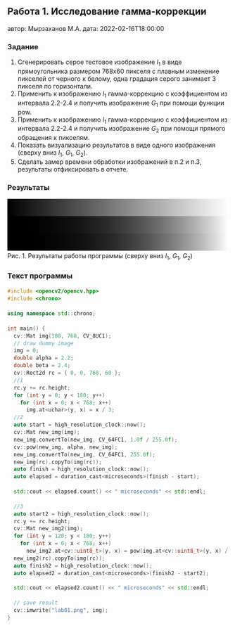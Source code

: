 ## Работа 1. Исследование гамма-коррекции
автор: Мырзаханов М.А.
дата: 2022-02-16T18:00:00

<!-- url: https://gitlab.com/2021-misis-spring/polevoy_d_v/-/tree/master/prj.labs/lab01 -->

### Задание
1. Сгенерировать серое тестовое изображение $I_1$ в виде прямоугольника размером 768х60 пикселя с плавным изменение пикселей от черного к белому, одна градация серого занимает 3 пикселя по горизонтали.
2. Применить  к изображению $I_1$ гамма-коррекцию с коэффициентом из интервала 2.2-2.4 и получить изображение $G_1$ при помощи функции pow.
3. Применить  к изображению $I_1$ гамма-коррекцию с коэффициентом из интервала 2.2-2.4 и получить изображение $G_2$ при помощи прямого обращения к пикселям.
4. Показать визуализацию результатов в виде одного изображения (сверху вниз $I_1$, $G_1$, $G_2$).
5. Сделать замер времени обработки изображений в п.2 и п.3, результаты отфиксировать в отчете.

### Результаты

![](lab01.png)
Рис. 1. Результаты работы программы (сверху вниз $I_1$, $G_1$, $G_2$)

### Текст программы

```lab01.cpp
#include <opencv2/opencv.hpp>
#include <chrono>

using namespace std::chrono;

int main() {
  cv::Mat img(180, 768, CV_8UC1);
  // draw dummy image
  img = 0;
  double alpha = 2.2;
  double beta = 2.4;
  cv::Rect2d rc = { 0, 0, 768, 60 };
  //1
  rc.y += rc.height;
  for (int y = 0; y < 180; y++)
    for (int x = 0; x < 768; x++)
      img.at<uchar>(y, x) = x / 3;
  //2
  auto start = high_resolution_clock::now();
  cv::Mat new_img(img);
  new_img.convertTo(new_img, CV_64FC1, 1.0f / 255.0f);
  cv::pow(new_img, alpha, new_img);
  new_img.convertTo(new_img, CV_64FC1, 255.0f);
  new_img(rc).copyTo(img(rc));
  auto finish = high_resolution_clock::now();
  auto elapsed = duration_cast<microseconds>(finish - start);

  std::cout << elapsed.count() << " microseconds" << std::endl;

  //3
  auto start2 = high_resolution_clock::now();
  rc.y += rc.height;
  cv::Mat new_img2(img);
  for (int y = 120; y < 180; y++)
    for (int x = 0; x < 768; x++)
      new_img2.at<cv::uint8_t>(y, x) = pow(img.at<cv::uint8_t>(y, x) / 255.0f, beta) * 255.0f;
  new_img2(rc).copyTo(img(rc));
  auto finish2 = high_resolution_clock::now();
  auto elapsed2 = duration_cast<microseconds>(finish2 - start2);

  std::cout << elapsed2.count() << " microseconds" << std::endl;

  // save result
  cv::imwrite("lab01.png", img);
}


```

